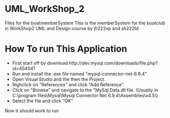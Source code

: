 UML_WorkShop_2
==============

Files for the boatmemberSystem
This is the memberSystem for the boatclub in WorkShop2 UML and Design course by jh222vp and sh222td

<h1>How To run This Application</h1>
<ul>
<li>First start off by download http://dev.mysql.com/downloads/file.php?id=454041</li>
<li>Run and install the .exe file named "mysql-connector-net-6.9.4"</li>
<li>Open Visual Studio and the then the Project.</li>
<li>RIghclick on "References" and click "Add Reference".</li>
<li>Click on "Browse" and navigate to the "MySql.Data.dll file. (Usually in C:\program files\Mysql\Mysql Connector Net 6.9.4\Assemblies\v4.5\)</li>
<li>Select the file and click "OK"</li>



</ul>
Now it should work to run

